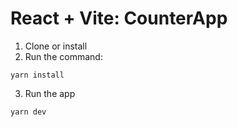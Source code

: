 # React + Vite: CounterApp

1. Clone or install
2. Run the command:
```
yarn install
```

3. Run the app
```
yarn dev
```